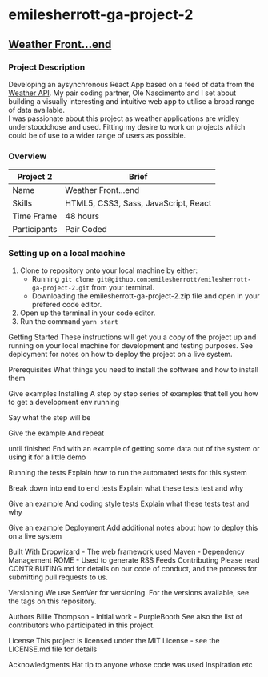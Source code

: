 # emilesherrott-ga-project-2
## [Weather Front...end](https://emilesherrott-ga-project-2.netlify.app/forecast)
### Project Description
Developing an aysynchronous React App based on a feed of data from the [Weather API](https://www.weatherapi.com/). My pair coding partner, Ole Nascimento and I set about building a visually interesting and intuitive web app to  utilise a broad range of data available. <br />
I was passionate about this project as weather applications are widley understoodchose and used. Fitting my desire to work on projects which could be of use to a wider range of users as possible. 

### Overview
Project 2 | Brief
-------------|--------------
Name | Weather Front...end
Skills | HTML5, CSS3, Sass, JavaScript, React
Time Frame | 48 hours
Participants | Pair Coded

### Setting up on a local machine
1. Clone to repository onto your local machine by either:
   * Running `git clone git@github.com:emilesherrott/emilesherrott-ga-project-2.git` from your terminal. 
   * Downloading the emilesherrott-ga-project-2.zip file and open in your prefered code editor. 
2. Open up the terminal in your code editor. 
3. Run the command `yarn start`



Getting Started These instructions will get you a copy of the project up and running on your local machine for development and testing purposes. See deployment for notes on how to deploy the project on a live system.

Prerequisites What things you need to install the software and how to install them

Give examples Installing A step by step series of examples that tell you how to get a development env running

Say what the step will be

Give the example And repeat

until finished End with an example of getting some data out of the system or using it for a little demo

Running the tests Explain how to run the automated tests for this system

Break down into end to end tests Explain what these tests test and why

Give an example And coding style tests Explain what these tests test and why

Give an example Deployment Add additional notes about how to deploy this on a live system

Built With Dropwizard - The web framework used Maven - Dependency Management ROME - Used to generate RSS Feeds Contributing Please read CONTRIBUTING.md for details on our code of conduct, and the process for submitting pull requests to us.

Versioning We use SemVer for versioning. For the versions available, see the tags on this repository.

Authors Billie Thompson - Initial work - PurpleBooth See also the list of contributors who participated in this project.

License This project is licensed under the MIT License - see the LICENSE.md file for details

Acknowledgments Hat tip to anyone whose code was used Inspiration etc
